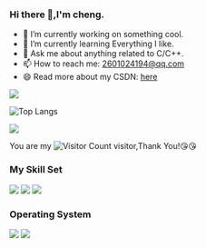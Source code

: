 ### Hi there 👋,I'm cheng.

- 🔭 I’m currently working on something cool.
- 🌱 I’m currently learning Everything I like.
- 💬 Ask me about anything related to C/C++.
- 📫 How to reach me: 2601024194@qq.com
- 😄 Read more about my CSDN: [here]()

![](https://github-readme-stats.vercel.app/api?username=fusemen&show_icons=true&theme=transparent)

![Top Langs](https://github-readme-stats.vercel.app/api/top-langs/?username=fusemen&layout=compact&theme=tokyonight)

![](https://github-readme-activity-graph.cyclic.app/graph?username=fusemen&theme=dracula)


You are my ![Visitor Count](https://profile-counter.glitch.me/fusemen/count.svg) visitor,Thank You!:kissing_heart::kissing_heart:

### My Skill Set

![](https://img.shields.io/badge/C-00599C?style=for-the-badge&logo=c&logoColor=white)  ![](https://img.shields.io/badge/C%2B%2B-00599C?style=for-the-badge&logo=c%2B%2B&logoColor=white)  ![](https://img.shields.io/badge/Java-ED8B00?style=for-the-badge&logo=openjdk&logoColor=white)

### Operating System
![](https://img.shields.io/badge/Linux-FCC624?style=for-the-badge&logo=linux&logoColor=black)  ![](https://img.shields.io/badge/Ubuntu-E95420?style=for-the-badge&logo=ubuntu&logoColor=white)
